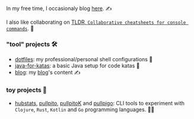 <!--
**nicokosi/nicokosi** is a ✨ _special_ ✨ repository because its `README.md` (this file) appears on your GitHub profile.
-->

In my free time, I occasionaly blog [here](https://nicokosi.github.io). ✍️

I also like collaborating on [TLDR, `Collaborative cheatsheets for console commands`](https://github.com/tldr-pages/tldr). 📖


### "tool" projects 🛠️
- [dotfiles](https://github.com/nicokosi/dotfiles): my professional/personal shell configurations 🐚
- [java-for-katas](https://github.com/nicokosi/java-for-katas): a basic Java setup for code katas 🥋
- [blog](blog): my [blog](https://nicokosi.github.io)'s content ✍️

### toy projects 🧪
-  [hubstats](https://github.com/nicokosi/hubstats), [pullpito](https://github.com/nicokosi/pullpito), [pullpitoK](https://github.com/nicokosi/pullpitoK) and [pullpigo](https://github.com/nicokosi/pullpigo): CLI tools to experiment with `Clojure`, `Rust`, `Kotlin` and `Go` programming languages. 🧑‍💻
